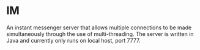 # IM
An instant messenger server that allows multiple connections to be made simultaneously through the use of multi-threading. 
The server is written in Java and currently only runs on local host, port 7777.

